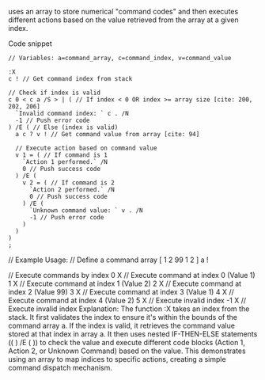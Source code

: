 uses an array to store numerical "command codes" and then executes different actions based on the value retrieved from the array at a given index.

Code snippet

```
// Variables: a=command_array, c=command_index, v=command_value

:X
c ! // Get command index from stack

// Check if index is valid
c 0 < c a /S > | ( // If index < 0 OR index >= array size [cite: 200, 202, 206]
  `Invalid command index: ` c . /N
  -1 // Push error code
) /E ( // Else (index is valid)
  a c ? v ! // Get command value from array [cite: 94]

  // Execute action based on command value
  v 1 = ( // If command is 1
    `Action 1 performed.` /N
    0 // Push success code
  ) /E (
    v 2 = ( // If command is 2
      `Action 2 performed.` /N
      0 // Push success code
    ) /E (
      `Unknown command value: ` v . /N
      -1 // Push error code
    )
  )
)
;
```

// Example Usage:
// Define a command array
[ 1 2 99 1 2 ] a !

// Execute commands by index
0 X // Execute command at index 0 (Value 1)
1 X // Execute command at index 1 (Value 2)
2 X // Execute command at index 2 (Value 99)
3 X // Execute command at index 3 (Value 1)
4 X // Execute command at index 4 (Value 2)
5 X // Execute invalid index
-1 X // Execute invalid index
Explanation:
The function :X takes an index from the stack. It first validates the index to ensure it's 
within the bounds of the command array a. If the index is valid, it retrieves the command value 
stored at that index in array a. It then uses nested IF-THEN-ELSE statements (( ) /E ( )) to check 
the value and execute different code blocks (Action 1, Action 2, or Unknown Command) based on the value. 
This demonstrates using an array to map indices to specific actions, creating a simple command dispatch mechanism.   


 




